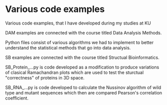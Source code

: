 # Various code examples
Various code examples, that I have developed during my studies at KU

DAM examples are connected with the course titled Data Analysis Methods. 

Python files consist of various algorithms we had to implement to better understand the statistical methods that go into data analysis.


SB examples are connected with the course titled Structual Bioinformatics.

SB_Protein_...py is code developed as a modification to produce variations of clasical Ramachandran plots which are used to test the sturctual "correctness" of proteins in 3D space.

SB_RNA_...py is code developed to calculate the Nussinov algorithm of wild type and mutant sequences which then are compared Pearson's 
correlation coefficient. 


